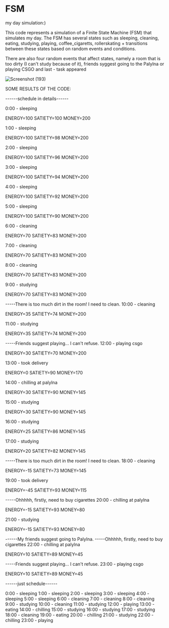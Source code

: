 # FSM
my day simulation:)

This code represents a simulation of a Finite State Machine (FSM) that simulates my day. The FSM has several states such as sleeping, cleaning, eating, studying, playing, coffee_cigaretts, rollerskating + transitions between these states based on random events and conditions.

There are also four random events that affect states, namely a room that is too dirty (I can't study because of it), friends syggest going to the Palylna or playing CSGO and last - task appeared


![Screenshot (193)](https://github.com/moisamidi/FSM/assets/116157321/a12a0c9b-1938-4791-b02f-774c226bab4f)




SOME RESULTS OF THE CODE:

------schedule in details------

0:00 - sleeping

ENERGY=100
SATIETY=100
MONEY=200

1:00 - sleeping

ENERGY=100
SATIETY=98
MONEY=200

2:00 - sleeping

ENERGY=100
SATIETY=96
MONEY=200

3:00 - sleeping

ENERGY=100
SATIETY=94
MONEY=200

4:00 - sleeping

ENERGY=100
SATIETY=92
MONEY=200

5:00 - sleeping

ENERGY=100
SATIETY=90
MONEY=200

6:00 - cleaning

ENERGY=70
SATIETY=83
MONEY=200

7:00 - cleaning

ENERGY=70
SATIETY=83
MONEY=200

8:00 - cleaning

ENERGY=70
SATIETY=83
MONEY=200

9:00 - studying

ENERGY=70
SATIETY=83
MONEY=200

-----There is too much dirt in the room! I need to clean.
10:00 - cleaning

ENERGY=35
SATIETY=74
MONEY=200

11:00 - studying

ENERGY=35
SATIETY=74
MONEY=200

-----Friends suggest playing... I can't refuse.
12:00 - playing csgo

ENERGY=30
SATIETY=70
MONEY=200

13:00 - took delivery

ENERGY=0
SATIETY=90
MONEY=170

14:00 - chilling at palylna

ENERGY=30
SATIETY=90
MONEY=145

15:00 - studying

ENERGY=30
SATIETY=90
MONEY=145

16:00 - studying

ENERGY=25
SATIETY=86
MONEY=145

17:00 - studying

ENERGY=20
SATIETY=82
MONEY=145

-----There is too much dirt in the room! I need to clean.
18:00 - cleaning

ENERGY=-15
SATIETY=73
MONEY=145

19:00 - took delivery

ENERGY=-45
SATIETY=93
MONEY=115

-----Ohhhhh, firstly, need to buy cigarettes
20:00 - chilling at palylna

ENERGY=-15
SATIETY=93
MONEY=80

21:00 - studying

ENERGY=-15
SATIETY=93
MONEY=80

------My friends suggest going to Palylna.
-----Ohhhhh, firstly, need to buy cigarettes
22:00 - chilling at palylna

ENERGY=10
SATIETY=89
MONEY=45

-----Friends suggest playing... I can't refuse.
23:00 - playing csgo

ENERGY=10
SATIETY=89
MONEY=45


------just schedule------

0:00 - sleeping
1:00 - sleeping
2:00 - sleeping
3:00 - sleeping
4:00 - sleeping
5:00 - sleeping
6:00 - cleaning
7:00 - cleaning
8:00 - cleaning
9:00 - studying
10:00 - cleaning
11:00 - studying
12:00 - playing
13:00 - eating
14:00 - chilling
15:00 - studying
16:00 - studying
17:00 - studying
18:00 - cleaning
19:00 - eating
20:00 - chilling
21:00 - studying
22:00 - chilling
23:00 - playing

